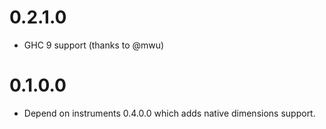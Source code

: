 # 0.2.1.0
- GHC 9 support (thanks to @mwu)

# 0.1.0.0

- Depend on instruments 0.4.0.0 which adds native dimensions support.
